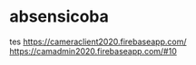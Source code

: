 # absensicoba
tes
https://cameraclient2020.firebaseapp.com/
https://camadmin2020.firebaseapp.com/#10
